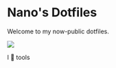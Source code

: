 # Nano's Dotfiles

Welcome to my now-public dotfiles.

![](https://media0.giphy.com/media/kdYX8PkHzHziw/giphy.gif?cid=348844935bf1dd8b744d456e6f5782bd)

I 💖 tools
